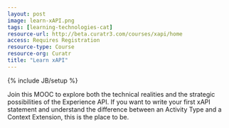 ```yaml
---
layout: post
image: learn-xAPI.png
tags: [learning-technologies-cat]
resource-url: http://beta.curatr3.com/courses/xapi/home
access: Requires Registration
resource-type: Course
resource-org: Curatr
title: "Learn xAPI"
---
```

{% include JB/setup %}

Join this MOOC to explore both the technical realities and the strategic possibilities of the Experience API. If you want to write your first xAPI statement and understand the difference between an Activity Type and a Context Extension, this is the place to be.
